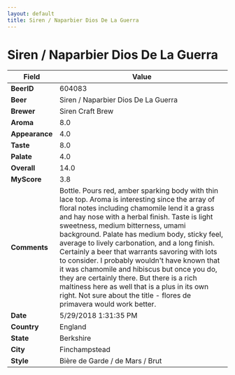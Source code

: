 ```yaml
---
layout: default
title: Siren / Naparbier Dios De La Guerra
---
```


# Siren / Naparbier Dios De La Guerra

| Field         | Value     |
|---------------|-----------|
| **BeerID** | 604083 |
| **Beer** | Siren / Naparbier Dios De La Guerra |
| **Brewer** | Siren Craft Brew |
| **Aroma** | 8.0 |
| **Appearance** | 4.0 |
| **Taste** | 8.0 |
| **Palate** | 4.0 |
| **Overall** | 14.0 |
| **MyScore** | 3.8 |
| **Comments** | Bottle. Pours red, amber sparking body with thin lace top. Aroma is interesting since the array of floral notes including chamomile lend it a grass and hay nose with a herbal finish. Taste is light sweetness, medium bitterness, umami background. Palate has medium body, sticky feel, average to lively carbonation, and a long finish. Certainly a beer that warrants savoring with lots to consider. I probably wouldn&#39;t have known that it was chamomile and hibiscus but once you do, they are certainly there. But there is a rich maltiness here as well that is a plus in its own right. Not sure about the title - flores de primavera would work better. |
| **Date** | 5/29/2018 1:31:35 PM |
| **Country** | England |
| **State** | Berkshire |
| **City** | Finchampstead |
| **Style** | Bière de Garde / de Mars / Brut |
